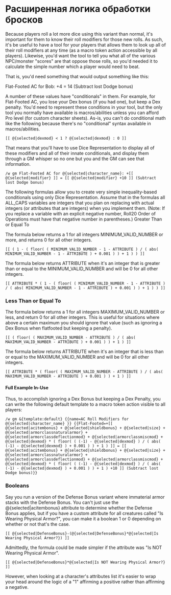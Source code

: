 # Расширенная логика обработки бросков

Because players roll a lot more dice using this variant than normal, it's important for them to know their roll modifiers for those new rolls. As such, it's be useful to have a tool for your players that allows them to look up all of their roll modifiers at any time \(as a macro token action accessible by all players\). Likewise, you'd want the tool to tell you what all of the various NPC/monster "scores" are that oppose those rolls, so you'd needed it to calculate the simple number which a player would need to beat.

That is, you'd need something that would output something like this:

Flat-Footed AC for Bob: +4 = 14 \(Subtract lost Dodge bonus\)

A number of these values have "conditionals" in them. For example, for Flat-Footed AC, you lose your Dex bonus \(if you had one\), but keep a Dex penalty. You'd need to represent these conditions in your tool, but the only tool you normally have available is macros/abilities unless you can afford Pro level \(for custom character sheets\). As-is, you can't do conditional math like the following because there's no "conditional" syntax available in macros/abilities.

```text
[[ @{selected|dexmod} < 1 ? @{selected|dexmod} : 0 ]]
```

That means that you'll have to use Dice Representation to display all of these modifiers and all of their innate conditionals, and display them through a GM whisper so no one but you and the GM can see that information.

```text
/w gm Flat-Footed AC for @{selected|character_name}: +[[ @{selected|modifier} ]] = [[ @{selected|modifier} +10 ]] (Subtract lost Dodge bonus)
```

The following formulas allow you to create very simple inequality-based conditionals using only Dice Representation. Assume that in the formulas all ALL\_CAPS variables are integers that you plan on replacing with actual integers \(or attributes that are integers\) when you implement them. \(Note: If you replace a variable with an explicit negative number, Roll20 Order of Operations must have that negative number in parentheses.\) Greater Than or Equal To

The formula below returns a 1 for all integers MINIMUM\_VALID\_NUMBER or more, and returns 0 for all other integers.

```text
[[ ( 1 - ( floor( ( MINIMUM_VALID_NUMBER - 1 - ATTRIBUTE ) / ( abs( MINIMUM_VALID_NUMBER - 1 - ATTRIBUTE ) + 0.001 ) ) + 1 ) ) ]]
```

The formula below returns ATTRIBUTE when it's an integer that is greater than or equal to the MINIMUM\_VALID\_NUMBER and will be 0 for all other integers.

```text
[[ ATTRIBUTE * ( 1 - ( floor( ( MINIMUM_VALID_NUMBER - 1 - ATTRIBUTE ) / ( abs( MINIMUM_VALID_NUMBER - 1 - ATTRIBUTE ) + 0.001 ) ) + 1 ) ) ]]
```

### Less Than or Equal To

The formula below returns a 1 for all integers MAXIMUM\_VALID\_NUMBER or less, and return 0 for all other integers. This is useful for situations where above a certain maximum you should ignore that value \(such as ignoring a Dex Bonus when flatfooted but keeping a penalty\).

```text
[[ ( floor( ( MAXIMUM_VALID_NUMBER - ATTRIBUTE ) / ( abs( MAXIMUM_VALID_NUMBER - ATTRIBUTE ) + 0.001 ) ) + 1 ) ]]
```

The formula below returns ATTRIBUTE when it's an integer that is less than or equal to the MAXIMUM\_VALID\_NUMBER and will be 0 for all other integers.

```text
[[ ATTRIBUTE * ( floor( ( MAXIMUM_VALID_NUMBER - ATTRIBUTE ) / ( abs( MAXIMUM_VALID_NUMBER - ATTRIBUTE ) + 0.001 ) ) + 1 ) ]]
```

#### Full Example In-Use

Thus, to accomplish ignoring a Dex Bonus but keeping a Dex Penalty, you can write the following default template to a macro token action visible to all players:

```text
/w gm &{template:default} {{name=AC Roll Modifiers for @{selected|character_name} }} {{Flat-Footed=+[[ @{selected|acitembonus} + @{selected|shieldbonus} + @{selected|size} + @{selected|armorclassnaturalarmor} + @{selected|armorclassdeflectionmod} + @{selected|armorclassmiscmod} + @{selected|dexmod} * ( floor( ( (-1) - @{selected|dexmod} ) / ( abs( (-1) - @{selected|dexmod} ) + 0.001 ) ) + 1 ) ]] = [[ @{selected|acitembonus} + @{selected|shieldbonus} + @{selected|size} + @{selected|armorclassnaturalarmor} + @{selected|armorclassdeflectionmod} + @{selected|armorclassmiscmod} + @{selected|dexmod} * ( floor( ( (-1) - @{selected|dexmod} ) / ( abs( (-1) - @{selected|dexmod} ) + 0.001 ) ) + 1 ) +10 ]] (Subtract lost Dodge bonus)}}
```

### Booleans

Say you run a version of the Defense Bonus variant where immaterial armor stacks with the Defense Bonus. You can't just use the @{selected\|acitembonus} attribute to determine whether the Defense Bonus applies, but if you have a custom attribute for all creatures called "Is Wearing Physical Armor?", you can make it a boolean 1 or 0 depending on whether or not that's the case.

```text
[[ @{selected|DefenseBonus}-(@{selected|DefenseBonus}*@{selected|Is Wearing Physical Armor?}) ]]
```

Admittedly, the formula could be made simpler if the attribute was "Is NOT Wearing Physical Armor".

```text
[[ @{selected|DefenseBonus}*@{selected|Is NOT Wearing Physical Armor?} ]]
```

However, when looking at a character's attributes list it's easier to wrap your head around the logic of a "1" affirming a positive rather than affirming a negative.


